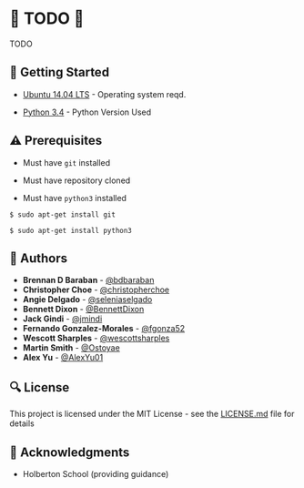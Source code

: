 # :shell: TODO :shell:

TODO

## :running: Getting Started

* [Ubuntu 14.04 LTS](http://releases.ubuntu.com/14.04/) - Operating system reqd.

* [Python 3.4](https://www.python.org/download/releases/3.4.0/) - Python Version Used

## :warning: Prerequisites

* Must have `git` installed

* Must have repository cloned

* Must have `python3` installed

```
$ sudo apt-get install git
```

```
$ sudo apt-get install python3
```

## :blue_book: Authors
* **Brennan D Baraban** - [@bdbaraban](https://github.com/bdbaraban)
* **Christopher Choe** - [@christopherchoe](https://github.com/christopherchoe)
* **Angie Delgado** - [@seleniaselgado](https://github.com/seleniadelgado)
* **Bennett Dixon** - [@BennettDixon](https://github.com/BennettDixon)
* **Jack Gindi** - [@jmindi](https://github.com/jmgindi)
* **Fernando Gonzalez-Morales** - [@fgonza52](https://github.com/fgonza52)
* **Wescott Sharples** - [@wescottsharples](https://github.com/wescottsharples)
* **Martin Smith** - [@Ostoyae](https://github.com/Ostoyae)
* **Alex Yu** - [@AlexYu01](https://github.com/AlexYu01)

## :mag: License

This project is licensed under the MIT License - see the [LICENSE.md](TODO) file for details



## :mega: Acknowledgments

* Holberton School (providing guidance)
